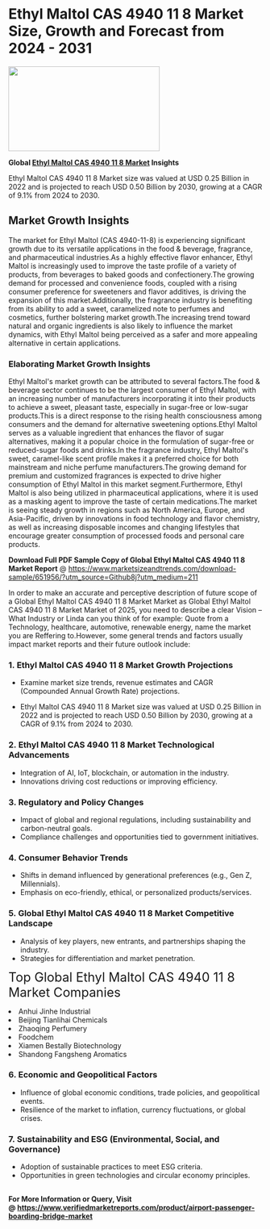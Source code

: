 <H1>Ethyl Maltol CAS 4940 11 8 Market Size, Growth and Forecast from 2024 - 2031</H1><img class="aligncenter size-medium wp-image-584254" src="https://thirdeyenews.in/wp-content/uploads/2024/09/Global-Market-Research-300x168.jpeg" alt="" width="300" height="168" /><p><strong>Global&nbsp;<a href="https://www.marketsizeandtrends.com/download-sample/651956/?utm_source=Github8j?utm_medium=211">Ethyl Maltol CAS 4940 11 8 Market</a> Insights</strong></p><p>Ethyl Maltol CAS 4940 11 8 Market size was valued at USD 0.25 Billion in 2022 and is projected to reach USD 0.50 Billion by 2030, growing at a CAGR of 9.1% from 2024 to 2030.</p><p><h2>Market Growth Insights</h2> The market for Ethyl Maltol (CAS 4940-11-8) is experiencing significant growth due to its versatile applications in the food & beverage, fragrance, and pharmaceutical industries.As a highly effective flavor enhancer, Ethyl Maltol is increasingly used to improve the taste profile of a variety of products, from beverages to baked goods and confectionery.The growing demand for processed and convenience foods, coupled with a rising consumer preference for sweeteners and flavor additives, is driving the expansion of this market.Additionally, the fragrance industry is benefiting from its ability to add a sweet, caramelized note to perfumes and cosmetics, further bolstering market growth.The increasing trend toward natural and organic ingredients is also likely to influence the market dynamics, with Ethyl Maltol being perceived as a safer and more appealing alternative in certain applications. <h3>Elaborating Market Growth Insights</h3> Ethyl Maltol's market growth can be attributed to several factors.The food & beverage sector continues to be the largest consumer of Ethyl Maltol, with an increasing number of manufacturers incorporating it into their products to achieve a sweet, pleasant taste, especially in sugar-free or low-sugar products.This is a direct response to the rising health consciousness among consumers and the demand for alternative sweetening options.Ethyl Maltol serves as a valuable ingredient that enhances the flavor of sugar alternatives, making it a popular choice in the formulation of sugar-free or reduced-sugar foods and drinks.In the fragrance industry, Ethyl Maltol's sweet, caramel-like scent profile makes it a preferred choice for both mainstream and niche perfume manufacturers.The growing demand for premium and customized fragrances is expected to drive higher consumption of Ethyl Maltol in this market segment.Furthermore, Ethyl Maltol is also being utilized in pharmaceutical applications, where it is used as a masking agent to improve the taste of certain medications.The market is seeing steady growth in regions such as North America, Europe, and Asia-Pacific, driven by innovations in food technology and flavor chemistry, as well as increasing disposable incomes and changing lifestyles that encourage greater consumption of processed foods and personal care products.</p><p><span class=""><strong>Download Full PDF Sample Copy of Global Ethyl Maltol CAS 4940 11 8 Market Report</strong> @ <a href="https://www.marketsizeandtrends.com/download-sample/651956/?utm_source=Github8j?utm_medium=211" target="_blank">https://www.marketsizeandtrends.com/download-sample/651956/?utm_source=Github8j?utm_medium=211</a></span></p><p>In order to make an accurate and perceptive description of future scope of a Global&nbsp;Ethyl Maltol CAS 4940 11 8 Market Market as Global&nbsp;Ethyl Maltol CAS 4940 11 8 Market Market of 2025, you need to describe a clear Vision &ndash; What Industry or Linda can you think of for example: Quote from a Technology, healthcare, automotive, renewable energy, name the market you are Reffering to.However, some general trends and factors usually impact market reports and their future outlook include:</p><h3>1.&nbsp;<strong>Ethyl Maltol CAS 4940 11 8 Market Growth Projections</strong></h3><ul><li>Examine market size trends, revenue estimates and CAGR (Compounded Annual Growth Rate) projections.</li><li><p>Ethyl Maltol CAS 4940 11 8 Market size was valued at USD 0.25 Billion in 2022 and is projected to reach USD 0.50 Billion by 2030, growing at a CAGR of 9.1% from 2024 to 2030.</p></li></ul><h3>2.&nbsp;<strong>Ethyl Maltol CAS 4940 11 8 Market Technological Advancements</strong></h3><ul><li>Integration of AI, IoT, blockchain, or automation in the industry.</li><li>Innovations driving cost reductions or improving efficiency.</li></ul><h3>3.&nbsp;<strong>Regulatory and Policy Changes</strong></h3><ul><li>Impact of global and regional regulations, including sustainability and carbon-neutral goals.</li><li>Compliance challenges and opportunities tied to government initiatives.</li></ul><h3>4.&nbsp;<strong>Consumer Behavior Trends</strong></h3><ul><li>Shifts in demand influenced by generational preferences (e.g., Gen Z, Millennials).</li><li>Emphasis on eco-friendly, ethical, or personalized products/services.</li></ul><h3>5.&nbsp;<strong>Global Ethyl Maltol CAS 4940 11 8 Market Competitive Landscape</strong></h3><ul><li>Analysis of key players, new entrants, and partnerships shaping the industry.</li><li>Strategies for differentiation and market penetration.</li></ul><p data-pm-slice="1 1 []"><span style="color: inherit; font-family: inherit; font-size: 25px;">Top Global Ethyl Maltol CAS 4940 11 8 Market Companies</span></p><div class="" data-test-id=""><p><li>Anhui Jinhe Industrial</li><li> Beijing Tianlihai Chemicals</li><li> Zhaoqing Perfumery</li><li> Foodchem</li><li> Xiamen Bestally Biotechnology</li><li> Shandong Fangsheng Aromatics</li></p></div><h3>6.&nbsp;<strong>Economic and Geopolitical Factors</strong></h3><ul><li>Influence of global economic conditions, trade policies, and geopolitical events.</li><li>Resilience of the market to inflation, currency fluctuations, or global crises.</li></ul><h3>7.&nbsp;<strong>Sustainability and ESG (Environmental, Social, and Governance)</strong></h3><ul><li>Adoption of sustainable practices to meet ESG criteria.</li><li>Opportunities in green technologies and circular economy principles.</li></ul><h2><strong style="font-size: 14px;">For More Information or Query, Visit @&nbsp;</strong><a style="background-color: #ffffff; font-size: 14px;" href="https://www.marketsizeandtrends.com/report/ethyl-maltol-cas-4940-11-8-market/" target="_blank">https://www.verifiedmarketreports.com/product/airport-passenger-boarding-bridge-market</a></h2>